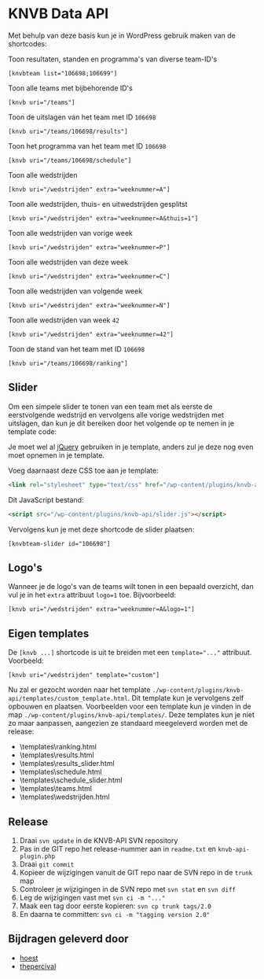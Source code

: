 # KNVB Data API

Met behulp van deze basis kun je in WordPress gebruik maken van de shortcodes:

Toon resultaten, standen en programma's van diverse team-ID's

```
[knvbteam list="106698;106699"]
```

Toon alle teams met bijbehorende ID's

```
[knvb uri="/teams"]
```

Toon de uitslagen van het team met ID `106698`

```
[knvb uri="/teams/106698/results"]
```

Toon het programma van het team met ID `106698`

```
[knvb uri="/teams/106698/schedule"]
```

Toon alle wedstrijden

```
[knvb uri="/wedstrijden" extra="weeknummer=A"]
```

Toon alle wedstrijden, thuis- en uitwedstrijden gesplitst

```
[knvb uri="/wedstrijden" extra="weeknummer=A&thuis=1"]
```

Toon alle wedstrijden van vorige week

```
[knvb uri="/wedstrijden" extra="weeknummer=P"]
```

Toon alle wedstrijden van deze week

```
[knvb uri="/wedstrijden" extra="weeknummer=C"]
```

Toon alle wedstrijden van volgende week

```
[knvb uri="/wedstrijden" extra="weeknummer=N"]
```

Toon alle wedstrijden van week `42`

```
[knvb uri="/wedstrijden" extra="weeknummer=42"]
```

Toon de stand van het team met ID `106698`

```
[knvb uri="/teams/106698/ranking"]
```

## Slider
Om een simpele slider te tonen van een team met als eerste de eerstvolgende
wedstrijd en vervolgens alle vorige wedstrijden met uitslagen, dan kun je
dit bereiken door het volgende op te nemen in je template code:

Je moet wel al [jQuery](http://www.jquery.com/) gebruiken in je template, anders
zul je deze nog even moet opnemen in je template.

Voeg daarnaast deze CSS toe aan je template:

```html
<link rel="stylesheet" type="text/css" href="/wp-content/plugins/knvb-api/slider.css" />
```

Dit JavaScript bestand:

```html
<script src="/wp-content/plugins/knvb-api/slider.js"></script>
```

Vervolgens kun je met deze shortcode de slider plaatsen:

```
[knvbteam-slider id="106698"]
```

## Logo's
Wanneer je de logo's van de teams wilt tonen in een bepaald overzicht, dan
vul je in het `extra` attribuut `logo=1` toe. Bijvoorbeeld:

```
[knvb uri="/wedstrijden" extra="weeknummer=A&logo=1"]
```

## Eigen templates
De `[knvb ...]` shortcode is uit te breiden met een `template="..."`
attribuut. Voorbeeld:

```
[knvb uri="/wedstrijden" template="custom"]
```

Nu zal er gezocht worden naar het template
`./wp-content/plugins/knvb-api/templates/custom_template.html`. Dit
template kun je vervolgens zelf opbouwen en plaatsen. Voorbeelden
voor een template kun je vinden in de map
`./wp-content/plugins/knvb-api/templates/`. Deze templates kun je niet
zo maar aanpassen, aangezien ze standaard meegeleverd worden met de
release:

* \templates\ranking.html
* \templates\results.html
* \templates\results_slider.html
* \templates\schedule.html
* \templates\schedule_slider.html
* \templates\teams.html
* \templates\wedstrijden.html

## Release

1. Draai `svn update` in de KNVB-API SVN repository
2. Pas in de GIT repo het release-nummer aan in `readme.txt` en `knvb-api-plugin.php`
3. Draai `git commit`
4. Kopieer de wijzigingen vanuit de GIT repo naar de SVN repo in de `trunk` map
5. Controleer je wijzigingen in de SVN repo met `svn stat` en `svn diff`
6. Leg de wijzigingen vast met `svn ci -m "..."`
7. Maak een tag door eerste kopieren: `svn cp trunk tags/2.0`
8. En daarna te committen: `svn ci -m "tagging version 2.0"`

## Bijdragen geleverd door

* [hoest](https://github.com/hoest/)
* [thepercival](https://github.com/thepercival)
